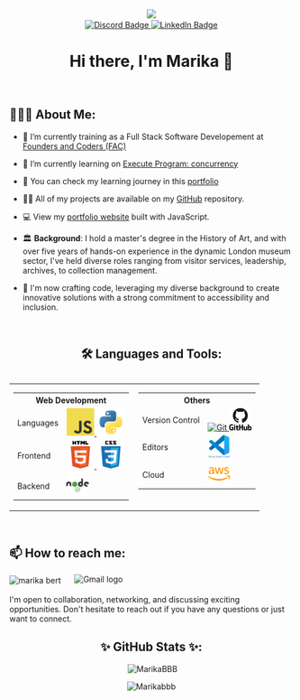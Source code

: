 <div id="header" align='center'>
        <img src="https://media0.giphy.com/media/IOaLEhOlGiuwDRqgul/giphy.gif?cid=ecf05e47z9wkekxpeglaw9n6699ex7t5y9zbtnv8zyh47zpe&ep=v1_stickers_search&rid=giphy.gif&ct=s" width="250"/>
    </div>
<div id="badges" align='center'>
        <a href="https://discord.com/channels/1178985939318620220/1178985939318620224">
                <img src="https://img.shields.io/badge/Discord-7289DA?style=for-the-badge&logo=discord&logoColor=white" alt="Discord Badge"/>
    <a href="https://www.linkedin.com/in/marika-bert/">
            <img src="https://img.shields.io/badge/LinkedIn-blue?style=for-the-badge&logo=linkedin&logoColor=white" alt="LinkedIn Badge"/>
    </a>
</div>

<div align="center"> 
<h1 align="center", font-size: "4em">Hi there, I'm Marika 👋</h1>
</div>

<br>
<h2 align="left">👨🏻‍💻 About Me:</h2>

- 🌱 I’m currently training as a Full Stack Software Developement at [Founders and Coders (FAC)](https://www.foundersandcoders.com/)
  
- 🧠 I’m currently learning on [Execute Program: concurrency](https://www.executeprogram.com/courses/javascript-concurrency)

- 📓 You can check my learning journey in this [portfolio](https://github.com/FAC29A/Marika_Portfolio/blob/main/README.md)

- 👨‍💻 All of my projects are available on my [GitHub](https://github.com/stars/MarikaBBB/lists/projects) repository.
  
- 💻 View my [portfolio website](https://marikabbb.github.io/Portfolio-website/) built with JavaScript.
  
- 🏛️ **Background**: I hold a master's degree in the History of Art, and with over five years of hands-on experience in the dynamic London museum sector, I've held diverse roles ranging from visitor services, leadership, archives, to collection management.

- 🌟 I'm now crafting code, leveraging my diverse background to create innovative solutions with a strong commitment to accessibility and inclusion.
<br>

<h2 align="center">🛠️ Languages and Tools:</h2>
<div style="display: flex; justify-content: space-between;"> 

<table width="100%"align="center">
  <tr>
    <!-- Left Table -->
    <td valign="top" width="50%">
      <table>
        <tr>
          <th colspan="2">Web Development</th>
        </tr>
        <tr>
          <td>Languages</td>
          <td>
            <a href="https://developer.mozilla.org/en-US/docs/Web/JavaScript" target="_blank" rel="noreferrer">
              <img src="https://raw.githubusercontent.com/devicons/devicon/master/icons/javascript/javascript-original.svg" alt="JavaScript" width="50" height="50"/>
            </a>
            <a href="https://www.python.org" target="_blank" rel="noreferrer">
              <img src="https://raw.githubusercontent.com/devicons/devicon/master/icons/python/python-original.svg" alt="Python" width="50" height="50"/>
            </a>
          </td>
        </tr>
        <tr>
          <td>Frontend</td>
          <td>
            <a href="https://www.w3.org/html/" target="_blank" rel="noreferrer">
              <img src="https://raw.githubusercontent.com/devicons/devicon/master/icons/html5/html5-original-wordmark.svg" alt="HTML5" width="50" height="50"/>
            </a>
            <a href="https://www.w3schools.com/css/" target="_blank" rel="noreferrer">
              <img src="https://raw.githubusercontent.com/devicons/devicon/master/icons/css3/css3-original-wordmark.svg" alt="CSS3" width="50" height="50"/>
            </a>
          </td>
        </tr>
        <tr>
          <td>Backend</td>
          <td>
            <a href="https://nodejs.org/" target="_blank" rel="noreferrer">
              <img src="https://raw.githubusercontent.com/devicons/devicon/1119b9f84c0290e0f0b38982099a2bd027a48bf1/icons/nodejs/nodejs-original-wordmark.svg" alt="Node.js" height="40" width="40" />
            </a>
          </td>
        </tr>
      </table>
    </td>
    <!-- Right Table -->
    <td valign="top" width="50%">
      <table>
        <tr>
          <th colspan="2">Others</th>
        </tr>
        <tr>
          <td>Version Control</td>
          <td>
            <a href="https://git-scm.com/" target="_blank" rel="noreferrer">
              <img src="https://www.vectorlogo.zone/logos/git-scm/git-scm-icon.svg" alt="Git" width="40" height="40"/>
            </a>
            <a href="https://github.com/" target="_blank" rel="noreferrer">
              <img src="https://raw.githubusercontent.com/devicons/devicon/master/icons/github/github-original-wordmark.svg" alt="GitHub" width="40" height="40"/>
            </a>
          </td>
        </tr>
        <tr>
          <td>Editors</td>
          <td>
            <a href="https://code.visualstudio.com/" target="_blank" rel="noreferrer">
              <img src="https://raw.githubusercontent.com/devicons/devicon/master/icons/vscode/vscode-original-wordmark.svg" alt="Visual Studio Code" width="40" height="40"/>
            </a>
          </td>
        </tr>
        <tr>
          <td>Cloud</td>
          <td>
            <a href="https://aws.amazon.com/" target="_blank" rel="noreferrer">
              <img src="https://raw.githubusercontent.com/devicons/devicon/1119b9f84c0290e0f0b38982099a2bd027a48bf1/icons/amazonwebservices/amazonwebservices-plain-wordmark.svg" alt="Amazon Web Services" height="40" width="40"/>
            </a>
          </td>
        </tr>
      </table>
    </td>
  </tr>
</table>

</div>
<br>

<h2 align="left">📫 How to reach me:</h2>
<div align="left">
  <a href="https://www.linkedin.com/in/marika-bert/" target="_blank" style="text-decoration: none;">
    <img src="https://raw.githubusercontent.com/rahuldkjain/github-profile-readme-generator/master/src/images/icons/Social/linked-in-alt.svg" alt="marika bert" height="40" width="40" style="vertical-align: middle; margin-right: 20px;">
  </a>
  <a href="mailto:bertellimarika87@gmail.com" style="text-decoration: none; vertical-align: top;">
    <img src="https://logolook.net/wp-content/uploads/2021/06/Gmail-Logo.png" alt="Gmail logo" height="40" width="55">
  </a>
</div>

<br>
I'm open to collaboration, networking, and discussing exciting opportunities. Don't hesitate to reach out if you have any questions or just want to connect.

<br>

<h2 align="center">✨ GitHub Stats ✨:</h2>
<div align="center">
<p style="margin-button="20px;">&nbsp;<img src="https://github-readme-stats.vercel.app/api?username=MarikaBBB&show_icons=true&locale=en" alt="MarikaBBB" /></p>
<p><img src="https://github-readme-streak-stats.herokuapp.com/?user=MarikaBBB&" alt="Marikabbb" /></p> 
</div>


                                                                                                                                                                                                                                                                                                                                                                                                                                                                                                                                                                                                                                                                                                                                                                                                     


<!---
MarikaBBB/MarikaBBB is a ✨ special ✨ repository because its `README.md` (this file) appears on your GitHub profile.
You can click the Preview link to take a look at your changes.

- 👋 Hi, I’m @MarikaBBB
- 👀 I’m interested in ...
- 🌱 I’m currently learning ...
- 💞️ I’m looking to collaborate on ...
- 📫 How to reach me ...

<p align="left"> <a href="https://github.com/ryo-ma/github-profile-trophy"><img src="https://github-profile-trophy.vercel.app/?username=MarikaBBB" alt="MarikaBBB" /></a> </p>
--->
